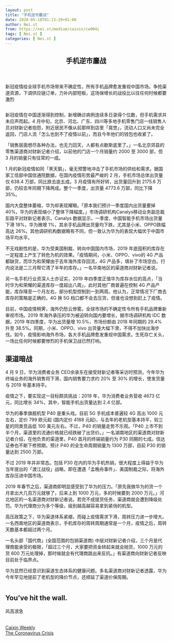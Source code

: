 ```yaml
---
layout: post
title: "手机逆市鏖战"
date: 2020-05-18T01:13:29+01:00
author: Nei.st
from: https://nei.st/medium/caixin/cw904i
tags: [ Nei.st ]
categories: [ Nei.st ]
---
```


<article class="post-19841 post type-post status-publish format-standard hentry category-caixin tag-the-coronavirus-crisis" id="post-19841"> <header class="page-header medium Archives"><div class="page-header__image"></div><div class="page-header__content"><h1 class="page-title text-align-center">手机逆市鏖战</h1></div> </header><div class="entry-content aesop-entry-content" id="post-19841-content"><link as="font" crossorigin="anonymous" href="//cdn.jsdelivr.net/gh/0nd1jyU39XQ/_/glyph/font-face/0uIzqoZjSuJfvSBnvgXTcApMtcVhMcpr.woff" rel="preload" type="font/woff"/><link as="font" crossorigin="anonymous" href="//cdn.jsdelivr.net/gh/0nd1jyU39XQ/_/glyph/font-face/1sTnSLZWDKucPX6SAk.woff" rel="preload" type="font/woff"/><p class="blog-post__description">新冠疫情给全球手机市场带来不确定性，所有手机品牌愈发重视中国市场。争抢渠道资源，下调供应链订单，力补内部短板，这场保增长的战役比以往任何时候都要激烈</p><span id="more-19841"></span><div class="container large img edge"><div class="aspectRatioPlaceholder"><div class="progressiveMedia" data-height="1238" data-width="2200"> <img alt="" class="progressiveMedia-image lazyload" data-src="https://cdn.jsdelivr.net/gh/0nd1jyU39XQ/_/img/1/iMHUvWJIT3ZY.jpg" src="https://cdn.jsdelivr.net/gh/0nd1jyU39XQ/_/img/1/iMHUvWJIT3ZY.jpg"/></div></div></div><p>新冠疫情在中国逐渐得到控制，新增确诊病例连续多日录得个位数，但手机需求并未应声而起。4 月中旬，北京、河北、广东、四川等多地手机零售门店一线销售人员对财新记者抱怨，附近居民不像从前那样到店里「晃悠」，流动人口又尚未完全返回，门店人流「怎么也到不了疫情以前」，而且今年他们的钱包也收紧了。</p><p>「销售层面想尽各种办法，也无力回天，人都有点歇斯底里了。」一名北京郊县的零售渠道商对财新记者介绍，以前他的门店一个月销量约 2000 至 3000 部，但 3 月的销量只有往常的一成。</p><p>1 月的新冠疫情如同「黑天鹅」，毫无预警地冲击了手机市场的供给和需求。据国家工信部中国信通院数据，在国内疫情形势最严峻的 2 月，手机市场总体出货量仅 638.4 万部，同比跌去逾五成。3 月疫情有所好转，出货量回升到 2175.6 万部，仍较去年同期下降两成。整个一季度，出货量 4773.6 万部，同比下降 35%。</p><p>国内大盘整体萎缩，华为却表现耀眼。「原本我们预计一季度国内出货量要掉 40%，华为的表现缩小了整体下降幅度。」市场调研机构Canalys移动业务副总裁彭路平对财新记者表示。Canalys 数据显示，一季度，中国智能手机市场出货量下滑 18%，华为微增 1%，其余手机品牌出货量均下跌，尤其是小米、OPPO跌幅高达 26%。其他调研机构数据略有不同，但一致认为华为的表现大幅优于中国市场平均水平。</p><p>不无戏剧性的是，华为受美国制裁、转向中国国内市场，2019 年底囤积的库存在一定程度上产生了转危为机的效果。「疫情期间，小米、OPPO、vivo的 4G 产品都缺货，而华为和荣耀由于去年海外库存回流，4G 产品多，填补了市场空白。行内说法是二三月帮它清了半年的库存。」一名华南地区的渠道商对财新记者说。</p><div class="code-block code-block-1" style="margin: 8px 0; clear: both;"><div class="container ads_KbHEVhh8Rw"><div class="card card--blog post-sidebar"><div class="card-body"><div class="logo_ngcontent-kty-0"> </div><div class="iframe-blocker U6XAMK63Vh00WqvF2BacIQ"><div class="background-h60B"> </div><div class="WumZiPCS4MeMw4pxQ"> </div></div></div><div class="card-footer"><div class="card-footer-wrapper" layout="row bottom-left"></div></div></div></div></div><p>另一名手机行业资深人士亦证实，2019 年四季度正值华为库存水位的高点，「当时华为和荣耀的渠道库存一度超出八周」，此时其他厂商普遍在控制 4G 产品产能，库存降至一个月左右，部分机型控制到一到两周。他认为，正常情况下厂商去库存的策略是正确的，4G 换 5G 档口都不会去压货，但谁也没想到赶上了疫情。</p><p>目前，中国疫情稍霁，海外仍愁云惨雾。全球市场的不确定性令所有手机品牌重新审视市场。2019 年海外承压的华为被迫转向国内要增长，据市场调研机构 IDC 数据，2019 年四季度，华为出货量增 10.5%，市场份额由 2018 年同期的 29.4% 升至 38.5%。同期，小米、OPPO、vivo 出货量大幅下滑，不得不加快出海步伐。如今，疫情影响海外市场，各大手机品牌愈发重视中国需求。生死存亡关头，一场比任何时候都要惨烈的手机保卫战已然打响。</p><h2>渠道暗战</h2><p>4 月 9 日，华为消费者业务 CEO余承东在接受财新记者等采访时预测，今年华为终端业务的海外销售将下滑，国内销售要力求约 20% 至 30% 的增长，使发货量与 2019 年基本持平。</p><p>疫情之下，要实现这一目标颇具挑战：2019 年，华为消费者业务营收 4673 亿元，同比增长 34%，其中，智能手机出货量达到 2.4 亿部。</p><p>华为的春季旗舰机型 P40 是重头戏。目前 5G 手机成本普遍较 4G 高出 1000 元左右，定价 799 欧元起 (国内定价 4188 元起)，与去年的老机型基本持平，较三星的同类竞品低 100 美元左右。不过，P40 的销量走势不乐观。「P40 上市不到半个月，渠道里的流通价格就已经跌破了出货价。」一名湖南地区的渠道商对财新记者介绍，在他负责的渠道里，P40 首月的终端销量约为 P30 同期的七成。信达证券也不断下修预期，预计 P40 的全生命周期销量为 1300 万部，目前 P30 的销量达到 2500 万部。</p><p>不过 2019 年并非常态。包括 P30 在内的华为手机热销，很大程度上得益于华为当年提出的「渡江战役」战略，即在遭遇「孟晚舟事件」、美国制裁之际，将海外库存压进中国市场。</p><div class="code-block code-block-1" style="margin: 8px 0; clear: both;"><div class="container ads_KbHEVhh8Rw"><div class="card card--blog post-sidebar"><div class="card-body"><div class="logo_ngcontent-kty-0"> </div><div class="iframe-blocker U6XAMK63Vh00WqvF2BacIQ"><div class="background-h60B"> </div><div class="WumZiPCS4MeMw4pxQ"> </div></div></div><div class="card-footer"><div class="card-footer-wrapper" layout="row bottom-left"></div></div></div></div></div><p>2019 年春节之后，渠道商即明显感受到了华为的压力。「原先我做华为的货一个月拿出大几百万元就够了，后来上到 1000 万元，多的时候要到 2000 万元。」河北地区的一名渠道商对财新记者说。若完不成提货任务，渠道商就会遭到降级处罚。华为代理商分为多个等级，级别越高越容易拿到紧俏的机型。</p><p>高压政策之下，华为渠道体系紧绷，而碰上疫情需求下滑，周转压力进一步增大。一名西南地区的渠道商表示，手机库存的周转周期通常是一个月，疫情之后，周转天数基本都超过两个月。</p><p>一名头部「国代商」(全国范围的包销渠道商) 中层对财新记者介绍，三个月是代理商能承受的极限，「超过三个月，大家要把资金转起来就会抛货，1000 万元的货 600 万元处理掉，那时候就会有代理商跳出来反抗。」有渠道商向财新记者反映目前处于临界点。</p><p>华为显然已经意识到渠道生态体系的健康问题。多名渠道商对财新记者透露，华为今年罕见地提前了老机型的降价节点，还顺延了渠道价保周期。</p><div class="aesop-content-comp-wrap aesop-content-comp-columns-1" id="aesop-content-component"><div class="container img gfw edge"><div class="BarrierFailsafe__fullBarrier___2bFWd"><div class="aspectRatioPlaceholder nykpaywall"><div class="progressiveMedia" data-height="880" data-width="1040"> <img alt="" class="progressiveMedia-image lazyload" data-src="https://cdn.jsdelivr.net/gh/0nd1jyU39XQ/_/img/1/full-desktop@2x.png" src="https://cdn.jsdelivr.net/gh/0nd1jyU39XQ/_/img/1/full-desktop@2x.png"/></div></div><h1 class="BarrierFailsafe__header___1VGQh">You’ve hit the wall.</h1><div class="BarrierFailsafe__body___2hQxl">风高浪急 <a class="wdAUwEkxSXQjBoQ" href="https://nei.st/medium/j2c6srlbezlceyrdintsxq" rel="noopener noreferrer nofollow" target="_blank"><span class="svgIcon svgIcon--questionMark svgIcon--19px"></span></a></div></div></div></div><div class="container qyoLgsBMfk2RyP6PZqEQUQ"><div class="TA9FsqtAclEQEnnC"><a class="q9pBoz6iftkg" href="https://nei.st/medium/caixin?source=cw904"><div class="ISq0AssRMiRdK46s31e1tA"><div class="VBC0sS11TRzyNj7ur4DqLQ"></div></div></a></div></div><div class="code-block code-block-2" style="margin: 8px 0; clear: both;"> <br/><div class="container ads_KbHEVhh8Rw"><div class="card card--blog post-sidebar"><div class="card-body"><div class="logo_ngcontent-kty-0"> </div><div class="iframe-blocker U6XAMK63Vh00WqvF2BacIQ"><div class="background-h60B"> </div><div class="WumZiPCS4MeMw4pxQ"> </div></div></div><div class="card-footer"><div class="card-footer-wrapper" layout="row bottom-left"></div></div></div></div></div></div> <footer class="entry-footer"><div class="categories icon-link"><a href="https://nei.st/category/medium/caixin" rel="category tag">Caixin Weekly</a></div><div class="tags icon-link"><a href="https://nei.st/tag/the-coronavirus-crisis" rel="tag">The Coronavirus Crisis</a></div> </footer></article>

